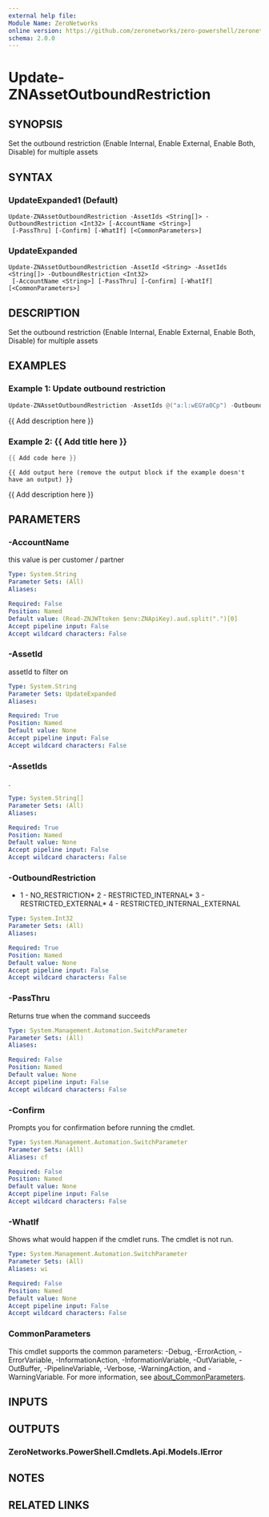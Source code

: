 ```yaml
---
external help file:
Module Name: ZeroNetworks
online version: https://github.com/zeronetworks/zero-powershell/zeronetworks/update-znassetoutboundrestriction
schema: 2.0.0
---
```


# Update-ZNAssetOutboundRestriction

## SYNOPSIS
Set the outbound restriction (Enable Internal, Enable External, Enable Both, Disable) for multiple assets

## SYNTAX

### UpdateExpanded1 (Default)
```
Update-ZNAssetOutboundRestriction -AssetIds <String[]> -OutboundRestriction <Int32> [-AccountName <String>]
 [-PassThru] [-Confirm] [-WhatIf] [<CommonParameters>]
```

### UpdateExpanded
```
Update-ZNAssetOutboundRestriction -AssetId <String> -AssetIds <String[]> -OutboundRestriction <Int32>
 [-AccountName <String>] [-PassThru] [-Confirm] [-WhatIf] [<CommonParameters>]
```

## DESCRIPTION
Set the outbound restriction (Enable Internal, Enable External, Enable Both, Disable) for multiple assets

## EXAMPLES

### Example 1: Update outbound restriction
```powershell
Update-ZNAssetOutboundRestriction -AssetIds @("a:l:wEGYa0Cp") -OutboundRestriction 2
```

{{ Add description here }}

### Example 2: {{ Add title here }}
```powershell
{{ Add code here }}
```

```output
{{ Add output here (remove the output block if the example doesn't have an output) }}
```

{{ Add description here }}

## PARAMETERS

### -AccountName
this value is per customer / partner

```yaml
Type: System.String
Parameter Sets: (All)
Aliases:

Required: False
Position: Named
Default value: (Read-ZNJWTtoken $env:ZNApiKey).aud.split(".")[0]
Accept pipeline input: False
Accept wildcard characters: False
```

### -AssetId
assetId to filter on

```yaml
Type: System.String
Parameter Sets: UpdateExpanded
Aliases:

Required: True
Position: Named
Default value: None
Accept pipeline input: False
Accept wildcard characters: False
```

### -AssetIds
.

```yaml
Type: System.String[]
Parameter Sets: (All)
Aliases:

Required: True
Position: Named
Default value: None
Accept pipeline input: False
Accept wildcard characters: False
```

### -OutboundRestriction
* 1 - NO_RESTRICTION* 2 - RESTRICTED_INTERNAL* 3 - RESTRICTED_EXTERNAL* 4 - RESTRICTED_INTERNAL_EXTERNAL

```yaml
Type: System.Int32
Parameter Sets: (All)
Aliases:

Required: True
Position: Named
Default value: None
Accept pipeline input: False
Accept wildcard characters: False
```

### -PassThru
Returns true when the command succeeds

```yaml
Type: System.Management.Automation.SwitchParameter
Parameter Sets: (All)
Aliases:

Required: False
Position: Named
Default value: None
Accept pipeline input: False
Accept wildcard characters: False
```

### -Confirm
Prompts you for confirmation before running the cmdlet.

```yaml
Type: System.Management.Automation.SwitchParameter
Parameter Sets: (All)
Aliases: cf

Required: False
Position: Named
Default value: None
Accept pipeline input: False
Accept wildcard characters: False
```

### -WhatIf
Shows what would happen if the cmdlet runs.
The cmdlet is not run.

```yaml
Type: System.Management.Automation.SwitchParameter
Parameter Sets: (All)
Aliases: wi

Required: False
Position: Named
Default value: None
Accept pipeline input: False
Accept wildcard characters: False
```

### CommonParameters
This cmdlet supports the common parameters: -Debug, -ErrorAction, -ErrorVariable, -InformationAction, -InformationVariable, -OutVariable, -OutBuffer, -PipelineVariable, -Verbose, -WarningAction, and -WarningVariable. For more information, see [about_CommonParameters](http://go.microsoft.com/fwlink/?LinkID=113216).

## INPUTS

## OUTPUTS

### ZeroNetworks.PowerShell.Cmdlets.Api.Models.IError

## NOTES

## RELATED LINKS

